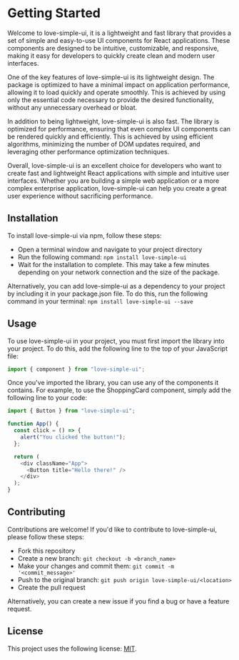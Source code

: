 # Getting Started

Welcome to love-simple-ui, it is a lightweight and fast library that provides a set of simple and easy-to-use UI components for React applications. These components are designed to be intuitive, customizable, and responsive, making it easy for developers to quickly create clean and modern user interfaces.

One of the key features of love-simple-ui is its lightweight design. The package is optimized to have a minimal impact on application performance, allowing it to load quickly and operate smoothly. This is achieved by using only the essential code necessary to provide the desired functionality, without any unnecessary overhead or bloat.

In addition to being lightweight, love-simple-ui is also fast. The library is optimized for performance, ensuring that even complex UI components can be rendered quickly and efficiently. This is achieved by using efficient algorithms, minimizing the number of DOM updates required, and leveraging other performance optimization techniques.

Overall, love-simple-ui is an excellent choice for developers who want to create fast and lightweight React applications with simple and intuitive user interfaces. Whether you are building a simple web application or a more complex enterprise application, love-simple-ui can help you create a great user experience without sacrificing performance.

## Installation

To install love-simple-ui via npm, follow these steps:

- Open a terminal window and navigate to your project directory
- Run the following command: `npm install love-simple-ui`
- Wait for the installation to complete. This may take a few minutes depending on your network connection and the size of the package.

Alternatively, you can add love-simple-ui as a dependency to your project by including it in your package.json file. To do this, run the following command in your terminal: `npm install love-simple-ui --save`

## Usage

To use love-simple-ui in your project, you must first import the library into your project. To do this, add the following line to the top of your JavaScript file:

```js filename="App.js" {1} copy
import { component } from "love-simple-ui";
```

Once you've imported the library, you can use any of the components it contains. For example, to use the ShoppingCard component, simply add the following line to your code:

```js filename="App.js" {1,6} copy
import { Button } from "love-simple-ui";

function App() {
  const click = () => {
    alert("You clicked the button!");
  };

  return (
    <div className="App">
      <Button title="Hello there!" />
    </div>
  );
}
```

## Contributing

Contributions are welcome! If you'd like to contribute to love-simple-ui, please follow these steps:

- Fork this repository
- Create a new branch: `git checkout -b <branch_name>`
- Make your changes and commit them: `git commit -m '<commit_message>'`
- Push to the original branch: `git push origin love-simple-ui/<location>`
- Create the pull request

Alternatively, you can create a new issue if you find a bug or have a feature request.

## License

This project uses the following license: [MIT](https://choosealicense.com/licenses/mit/).
